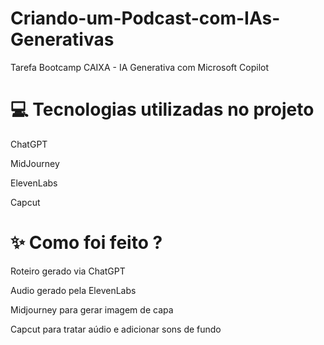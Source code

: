 # Criando-um-Podcast-com-IAs-Generativas
Tarefa Bootcamp CAIXA - IA Generativa com Microsoft Copilot
  
  
# 💻 Tecnologias utilizadas no projeto

ChatGPT

MidJourney

ElevenLabs

Capcut
  
  
# ✨ Como foi feito ?

Roteiro gerado via ChatGPT

Audio gerado pela ElevenLabs

Midjourney para gerar imagem de capa

Capcut para tratar aúdio e adicionar sons de fundo
